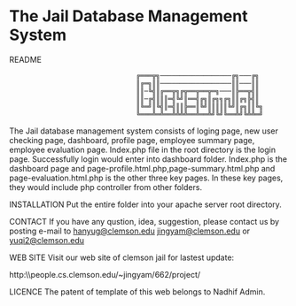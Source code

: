 # The Jail Database Management System
README

                                    ╔═══╦╗──────────────────╔╗───╔╗
                                    ║╔═╗║║──────────────────║║───║║
                                    ║║─╚╣║╔══╦╗╔╦══╦══╦═╗───║╠══╦╣║
                                    ║║─╔╣║║║═╣╚╝║══╣╔╗║╔╗╗╔╗║║╔╗╠╣║
                                    ║╚═╝║╚╣║═╣║║╠══║╚╝║║║║║╚╝║╔╗║║╚╗
                                    ╚═══╩═╩══╩╩╩╩══╩══╩╝╚╝╚══╩╝╚╩╩═╝
                                    
The Jail database management system consists of loging page, new user checking page, dashboard, profile page, employee summary page, employee evaluation page. Index.php file in the root directory is the login page. Successfully login would enter into dashboard folder. Index.php is the dashboard page and page-profile.html.php,page-summary.html.php and page-evaluation.html.php is the other three key pages. In these key pages, they would include php controller from other folders.

INSTALLATION
Put the entire folder into your apache server root directory.

CONTACT
If you have any qustion, idea, suggestion, please contact us by posting e-mail to hanyug@clemson.edu jingyam@clemson.edu or yuqi2@clemson.edu

WEB SITE
Visit our web site of clemson jail for lastest update:

http:\\\people.cs.clemson.edu/~jingyam/662/project/

LICENCE
The patent of template of this web belongs to Nadhif Admin.




